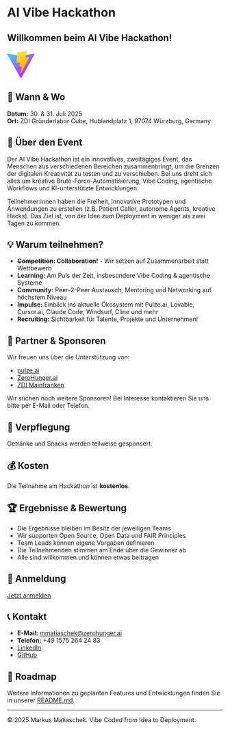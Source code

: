 # AI Vibe Hackathon

## Willkommen beim AI Vibe Hackathon!

![AI Vibe Hackathon Logo](./vite.svg)

## 📅 Wann & Wo
**Datum:** 30. & 31. Juli 2025  
**Ort:** ZDI Gründerlabor Cube, Hublandplatz 1, 97074 Würzburg, Germany

## 🚀 Über den Event
Der AI Vibe Hackathon ist ein innovatives, zweitägiges Event, das Menschen aus verschiedenen Bereichen zusammenbringt, um die Grenzen der digitalen Kreativität zu testen und zu verschieben. Bei uns dreht sich alles um kreative Brute-Force-Automatisierung, Vibe Coding, agentische Workflows und KI-unterstützte Entwicklungen.

Teilnehmer:innen haben die Freiheit, innovative Prototypen und Anwendungen zu erstellen (z.B. Patient Caller, autonome Agents, kreative Hacks). Das Ziel ist, von der Idee zum Deployment in weniger als zwei Tagen zu kommen.

## 💡 Warum teilnehmen?

* **~~Competition~~: Collaboration!** - Wir setzen auf Zusammenarbeit statt Wettbewerb
* **Learning:** Am Puls der Zeit, insbesondere Vibe Coding & agentische Systeme
* **Community:** Peer-2-Peer Austausch, Mentoring und Networking auf höchstem Niveau
* **Impulse:** Einblick ins aktuelle Ökosystem mit Pulze.ai, Lovable, Cursor.ai, Claude Code, Windsurf, Cline und mehr
* **Recruiting:** Sichtbarkeit für Talente, Projekte und Unternehmen!

## 🤝 Partner & Sponsoren
Wir freuen uns über die Unterstützung von:
* [pulze.ai](https://pulze.ai)
* [ZeroHunger.ai](https://zerohunger.ai)
* [ZDI Mainfranken](https://zdi-mainfranken.de)

Wir suchen noch weitere Sponsoren! Bei Interesse kontaktieren Sie uns bitte per E-Mail oder Telefon.

## 🍕 Verpflegung
Getränke und Snacks werden teilweise gesponsert.

## 💰 Kosten
Die Teilnahme am Hackathon ist **kostenlos**.

## 🏆 Ergebnisse & Bewertung
* Die Ergebnisse bleiben im Besitz der jeweiligen Teams
* Wir supporten Open Source, Open Data und FAIR Principles
* Team Leads können eigene Vorgaben definieren
* Die Teilnehmenden stimmen am Ende über die Gewinner ab
* Alle sind willkommen und können etwas beitragen

## 📝 Anmeldung
[Jetzt anmelden](https://zerohunger.ai/contribute/)

## 📞 Kontakt
* **E-Mail:** mmatiaschek@zerohunger.ai
* **Telefon:** +49 1575 264 24 83
* [LinkedIn](https://linkedin.com/in/mmatiaschek)
* [GitHub](https://github.com/mmatiaschek/vibehacking)

## 🔄 Roadmap
Weitere Informationen zu geplanten Features und Entwicklungen finden Sie in unserer [README.md](https://github.com/mmatiaschek/vibehacking/blob/main/README.md).

---

© 2025 Markus Matiaschek. Vibe Coded from Idea to Deployment.
